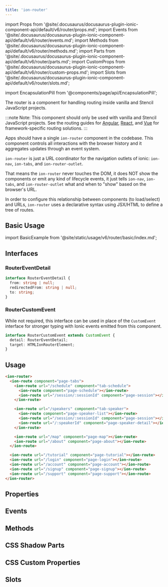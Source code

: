 ```yaml
---
title: 'ion-router'
---
```


import Props from '@site/.docusaurus/docusaurus-plugin-ionic-component-api/default/v6/router/props.md';
import Events from '@site/.docusaurus/docusaurus-plugin-ionic-component-api/default/v6/router/events.md';
import Methods from '@site/.docusaurus/docusaurus-plugin-ionic-component-api/default/v6/router/methods.md';
import Parts from '@site/.docusaurus/docusaurus-plugin-ionic-component-api/default/v6/router/parts.md';
import CustomProps from '@site/.docusaurus/docusaurus-plugin-ionic-component-api/default/v6/router/custom-props.md';
import Slots from '@site/.docusaurus/docusaurus-plugin-ionic-component-api/default/v6/router/slots.md';

<head>
  <title>ion-router: Router Component to Coordinate URL Navigation</title>
  <meta
    name="description"
    content="ion-router is a URL coordinator for navigation outlets of ionic: ion-nav and ion-tabs. Router components handle routing inside vanilla and Stencil JavaScript."
  />
</head>

import EncapsulationPill from '@components/page/api/EncapsulationPill';

The router is a component for handling routing inside vanilla and Stencil JavaScript projects.

:::note
Note: This component should only be used with vanilla and Stencil JavaScript projects. See the routing guides for [Angular](../angular/navigation), [React](../react/navigation), and [Vue](../vue/navigation) for framework-specific routing solutions.
:::

Apps should have a single `ion-router` component in the codebase.
This component controls all interactions with the browser history and it aggregates updates through an event system.

`ion-router` is just a URL coordinator for the navigation outlets of ionic: `ion-nav`, `ion-tabs`, and `ion-router-outlet`.

That means the `ion-router` never touches the DOM, it does NOT show the components or emit any kind of lifecycle events, it just tells `ion-nav`, `ion-tabs`, and `ion-router-outlet` what and when to "show" based on the browser's URL.

In order to configure this relationship between components (to load/select) and URLs, `ion-router` uses a declarative syntax using JSX/HTML to define a tree of routes.

## Basic Usage

import BasicExample from '@site/static/usage/v6/router/basic/index.md';

<BasicExample />

## Interfaces

### RouterEventDetail

```typescript
interface RouterEventDetail {
  from: string | null;
  redirectedFrom: string | null;
  to: string;
}
```

### RouterCustomEvent

While not required, this interface can be used in place of the `CustomEvent` interface for stronger typing with Ionic events emitted from this component.

```typescript
interface RouterCustomEvent extends CustomEvent {
  detail: RouterEventDetail;
  target: HTMLIonRouterElement;
}
```

## Usage

```html
<ion-router>
  <ion-route component="page-tabs">
    <ion-route url="/schedule" component="tab-schedule">
      <ion-route component="page-schedule"></ion-route>
      <ion-route url="/session/:sessionId" component="page-session"></ion-route>
    </ion-route>

    <ion-route url="/speakers" component="tab-speaker">
      <ion-route component="page-speaker-list"></ion-route>
      <ion-route url="/session/:sessionId" component="page-session"></ion-route>
      <ion-route url="/:speakerId" component="page-speaker-detail"></ion-route>
    </ion-route>

    <ion-route url="/map" component="page-map"></ion-route>
    <ion-route url="/about" component="page-about"></ion-route>
  </ion-route>

  <ion-route url="/tutorial" component="page-tutorial"></ion-route>
  <ion-route url="/login" component="page-login"></ion-route>
  <ion-route url="/account" component="page-account"></ion-route>
  <ion-route url="/signup" component="page-signup"></ion-route>
  <ion-route url="/support" component="page-support"></ion-route>
</ion-router>
```

## Properties

<Props />

## Events

<Events />

## Methods

<Methods />

## CSS Shadow Parts

<Parts />

## CSS Custom Properties

<CustomProps />

## Slots

<Slots />
